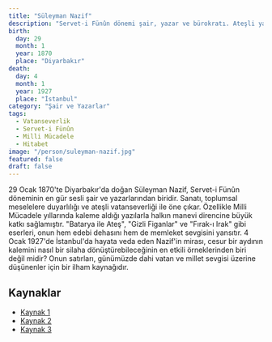 ```yaml
---
title: "Süleyman Nazif"
description: "Servet-i Fünûn dönemi şair, yazar ve bürokratı. Ateşli yazıları ve vatansever duruşuyla tanınır."
birth:
  day: 29
  month: 1
  year: 1870
  place: "Diyarbakır"
death:
  day: 4
  month: 1
  year: 1927
  place: "İstanbul"
category: "Şair ve Yazarlar"
tags:
  - Vatanseverlik
  - Servet-i Fünûn
  - Milli Mücadele
  - Hitabet
image: "/person/suleyman-nazif.jpg"
featured: false
draft: false
---
```


29 Ocak 1870'te Diyarbakır'da doğan Süleyman Nazif, Servet-i Fünûn döneminin en gür sesli şair ve yazarlarından biridir. Sanatı, toplumsal meselelere duyarlılığı ve ateşli vatanseverliği ile öne çıkar. Özellikle Milli Mücadele yıllarında kaleme aldığı yazılarla halkın manevi direncine büyük katkı sağlamıştır. "Batarya ile Ateş", "Gizli Figanlar" ve "Fırak-ı Irak" gibi eserleri, onun hem edebi dehasını hem de memleket sevgisini yansıtır. 4 Ocak 1927'de İstanbul'da hayata veda eden Nazif'in mirası, cesur bir aydının kalemini nasıl bir silaha dönüştürebileceğinin en etkili örneklerinden biri değil midir? Onun satırları, günümüzde dahi vatan ve millet sevgisi üzerine düşünenler için bir ilham kaynağıdır.

## Kaynaklar

- [Kaynak 1](https://tr.wikipedia.org/wiki/S%C3%BCleyman_Nazif)
- [Kaynak 2](https://www.diyarbakir.gov.tr/suleyman-nazif)
- [Kaynak 3](https://www.biyografya.com/biyografi/1498)